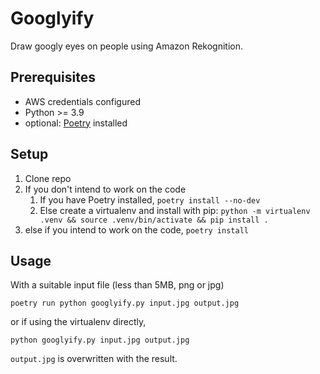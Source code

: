 # Googlyify

Draw googly eyes on people using Amazon Rekognition.

## Prerequisites

* AWS credentials configured
* Python >= 3.9
* optional: [Poetry](https://python-poetry.org/) installed

## Setup

1. Clone repo
1. If you don't intend to work on the code
    1. If you have Poetry installed, `poetry install --no-dev`
    1. Else create a virtualenv and install with pip: `python -m virtualenv .venv && source .venv/bin/activate && pip install .`
1. else if you intend to work on the code, `poetry install`

## Usage

With a suitable input file (less than 5MB, png or jpg)

```
poetry run python googlyify.py input.jpg output.jpg
```

or if using the virtualenv directly,

```
python googlyify.py input.jpg output.jpg
```

`output.jpg` is overwritten with the result.
